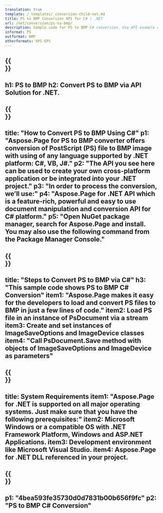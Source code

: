 ```yaml
---
translation: true
template: /_templates/_conversion-child-net.md
title: PS to BMP Conversion API for C# | .NET
url: /net/conversion/ps-to-bmp/ 
description: Sample code for PS to BMP C# conversion. Use API example code for batch PS files to BMP conversion within VB.NET, Asp.NET or any .NET based application.
informat: PS
outformat: BMP
otherformats: XPS EPS
---
```


{{<section banner>}}
---
h1: PS to BMP
h2: Convert PS to BMP via API Solution for .NET.
---

{{<section overview>}}
---
title: "How to Convert PS to BMP Using C#"
p1: "Aspose.Page for PS to BMP converter offers conversion of PostScript (PS) file to BMP image with using of any language supported by .NET platform: C#, VB, J#."
p2: "The API you see here can be used to create your own cross-platform application or be integrated into your .NET project."
p3: "In order to process the conversion, we’ll use:"
p4: "Aspose.Page for .NET API which is a feature-rich, powerful and easy to use document manipulation and conversion API for C# platform."
p5: "Open NuGet package manager, search for Aspose.Page and install. You may also use the following command from the Package Manager Console."
---

{{<section feature1>}}
---
title: "Steps to Convert PS to BMP via C#"
h3: "This sample code shows PS to BMP C# Conversion"
item1: "Aspose.Page makes it easy for the developers to load and convert PS files to BMP in just a few lines of code."
item2: Load PS file in an instance of PsDocument via a stream
item3: Create and set instances of ImageSaveOptions and ImageDevice classes
item4: "Call PsDocument.Save method with objects of ImageSaveOptions and ImageDevice as parameters"
---

{{<section feature2>}}
---
title: System Requirements
item1: "Aspose.Page for .NET is supported on all major operating systems. Just make sure that you have the following prerequisites:"
item2: Microsoft Windows or a compatible OS with .NET Framework Platform, Windows and ASP.NET Applications.
item3: Development environment like Microsoft Visual Studio.
item4: Aspose.Page for .NET DLL referenced in your project.
---

{{<section gist>}}
---
p1: "4bea593fe35730d0d7831b00b656f9fc"
p2: "PS to BMP C# Conversion"
---

